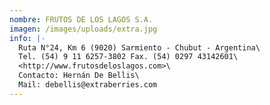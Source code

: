 ```yaml
---
nombre: FRUTOS DE LOS LAGOS S.A.
imagen: /images/uploads/extra.jpg
info: |-
  Ruta N°24, Km 6 (9020) Sarmiento - Chubut - Argentina\
  Tel. (54) 9 11 6257-3802 Fax. (54) 0297 43142601\
  <http://www.frutosdeloslagos.com>\
  Contacto: Hernán De Bellis\
  Mail: debellis@extraberries.com
---
```

